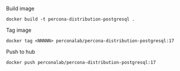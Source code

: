 
Build image

  `docker build -t percona-distribution-postgresql .`

Tag image
  
  `docker tag <NNNNN> perconalab/percona-distribution-postgresql:17`

Push to hub

  `docker push perconalab/percona-distribution-postgresql:17`
